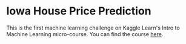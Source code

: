 # Iowa House Price Prediction
This is the first machine learning challenge on Kaggle Learn's Intro to Machine Learning micro-course.
You can find the course [here](https://www.kaggle.com/learn/intro-to-machine-learning).

